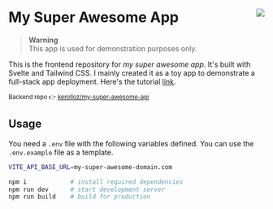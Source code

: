 # My Super Awesome App <a target="_blank" href="https://kounter.kerolloz.dev"><img align="right" src="https://t.ly/jtURJ" /></a>

> **Warning**  
> This app is used for demonstration purposes only.

This is the frontend repository for _my super awesome app_. It's built with Svelte and Tailwind CSS. I mainly created it as a toy app to demonstrate a full-stack app deployment. Here's the tutorial [link](https://blog.kero.cf/free-deployment-for-your-full-stack-web-application).

<sup>Backend repo 👉 [kerolloz/my-super-awesome-api](https://github.com/kerolloz/my-super-awesome-api)</sup>

## Usage

You need a `.env` file with the following variables defined.
You can use the `.env.example` file as a template.

```bash
VITE_API_BASE_URL=my-super-awesome-domain.com
```

```bash
npm i            # install required dependencies
npm run dev      # start development server
npm run build    # build for production
```
